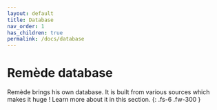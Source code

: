 ```yaml
---
layout: default
title: Database
nav_order: 1
has_children: true
permalink: /docs/database
---
```


# Remède database

Remède brings his own database. It is built from various sources which makes it huge ! Learn more about it in this section.
{: .fs-6 .fw-300 }
